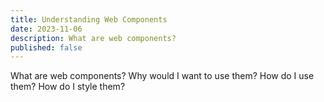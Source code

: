 ```yaml
---
title: Understanding Web Components
date: 2023-11-06
description: What are web components?
published: false
---
```


What are web components? Why would I want to use them? How do I use them? How do I style them?